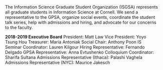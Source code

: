 The Information Science Graduate Student Organization (ISGSA) represents all graduate students in Information Science at Cornell. We send a representative to the GPSA, organize social events, coordinate the student talk series, help with admissions and hiring, and advocate for our concerns to the faculty. 

<b>2018-2019 Executive Board</b>
President: Matt Law
Vice President: Yoyo Tsung Hou 
Treasurer: Maria Antoniak
Social Chair: Anthony Poon
IS Seminar Coordinator: Lauren Kilgour
Hiring Representative: Fernando Delgado
GPSA Representative: Anna Evtushenko
Colloquium Coordinator: Sharifa Sultana
Admissions Representative (Ithaca): Palashi Vaghela
Admissions Representative (NYC): Maurice Jakesch